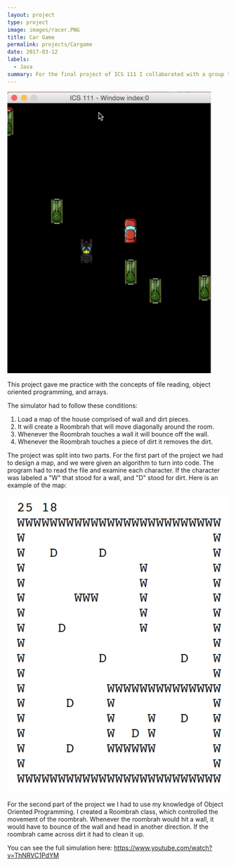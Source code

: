 ```yaml
---
layout: project
type: project
image: images/racer.PNG
title: Car Game
permalink: projects/Cargame
date: 2017-03-12
labels:
  - Java
summary: For the final project of ICS 111 I collaborated with a group to make a car racing game.
---
```


<img class="ui medium right floated rounded image" src="/images/racer.PNG">

This project gave me practice with the concepts of file reading, object oriented programming, and arrays.

The simulator had to follow these conditions: 
1. Load a map of the house comprised of wall and dirt pieces.
2. It will create a Roombrah that will move diagonally around the room.
3. Whenever the Roombrah touches a wall it will bounce off the wall.
4. Whenever the Roombrah touches a piece of dirt it removes the dirt.

The project was split into two parts. 
For the first part of the project we had to design a map, and we were given an algorithm to turn into code. The program had to read the file and examine each character. If the character was labeled a "W" that stood for a wall, and "D" stood for dirt. Here is an example of the map: 

<img class="ui medium right floated rounded image" src="/images/map.PNG">

For the second part of the project we I had to use my knowledge of Object Oriented Programming. I created a Roombrah class, which controlled the movement of the roombrah. Whenever the roombrah would hit a wall, it would have to bounce of the wall and head in another direction. If the roombrah came across dirt it had to clean it up. 


You can see the full simulation here: https://www.youtube.com/watch?v=ThNRVC1PdYM
